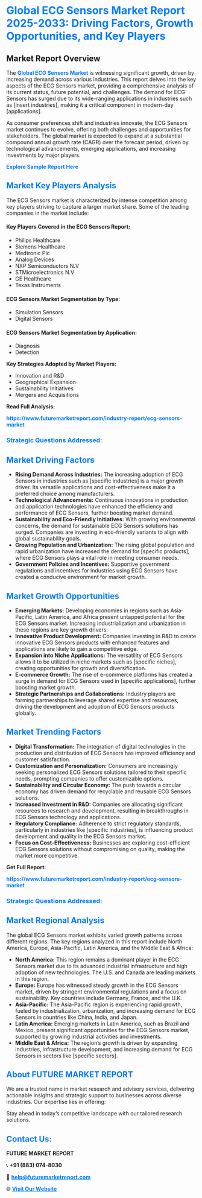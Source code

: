 <h1 style="color: #007BFF;">Global ECG Sensors Market Report 2025-2033: Driving Factors, Growth Opportunities, and Key Players</h1>

<section id="overview">
<h2>Market Report Overview</h2>
<p>The <a href="https://www.futuremarketreport.com/industry-report/ecg-sensors-market" style="color: #007BFF; text-decoration: none;"><strong>Global ECG Sensors Market</strong></a> is witnessing significant growth, driven by increasing demand across various industries. This report delves into the key aspects of the ECG Sensors market, providing a comprehensive analysis of its current status, future potential, and challenges. The demand for ECG Sensors has surged due to its wide-ranging applications in industries such as [insert industries], making it a critical component in modern-day [applications].</p>
<p>As consumer preferences shift and industries innovate, the ECG Sensors market continues to evolve, offering both challenges and opportunities for stakeholders. The global market is expected to expand at a substantial compound annual growth rate (CAGR) over the forecast period, driven by technological advancements, emerging applications, and increasing investments by major players.</p>
</section>

<section id="overview">
<p><a href="https://www.futuremarketreport.com/request-sample/reportId=110134" style="color: #007BFF; text-decoration: none;"><strong>Explore Sample Report Here</strong></a></p>
</section>

<section id="key-players">
<h2 style="color: #007BFF;">Market Key Players Analysis</h2>
<p>The ECG Sensors market is characterized by intense competition among key players striving to capture a larger market share. Some of the leading companies in the market include:</p>
<h4>Key Players Covered in the ECG Sensors Report:</h4>
<ul><li>Philips Healthcare</li><li>Siemens Healthcare</li><li>Medtronic Plc</li><li>Analog Devices</li><li>NXP Semiconductors N.V</li><li>STMicroelectronics N.V</li><li>GE Healthcare</li><li>Texas Instruments</li></ul>
<h4>ECG Sensors Market Segmentation by Type:</h4>
<ul><li>Simulation Sensors</li><li>Digital Sensors</li></ul>

<h4>ECG Sensors Market Segmentation by Application:</h4>
<ul><li>Diagnosis</li><li>Detection</li></ul>
<p><strong>Key Strategies Adopted by Market Players:</strong></p>
<ul>
<li>Innovation and R&D</li>
<li>Geographical Expansion</li>
<li>Sustainability Initiatives</li>
<li>Mergers and Acquisitions</li>
</ul>
</section>

<section>
<p><strong>Read Full Analysis: </strong></p><a href="https://www.futuremarketreport.com/industry-report/ecg-sensors-market" style="color: #007BFF; text-decoration: none;"><strong>https://www.futuremarketreport.com/industry-report/ecg-sensors-market</strong></a>
<h3 style="color: #007BFF;">Strategic Questions Addressed:</h3>
</section>

<section id="driving-factors">
<h2 style="color: #007BFF;">Market Driving Factors</h2>
<ul>
<li><strong>Rising Demand Across Industries:</strong> The increasing adoption of ECG Sensors in industries such as [specific industries] is a major growth driver. Its versatile applications and cost-effectiveness make it a preferred choice among manufacturers.</li>
<li><strong>Technological Advancements:</strong> Continuous innovations in production and application technologies have enhanced the efficiency and performance of ECG Sensors, further boosting market demand.</li>
<li><strong>Sustainability and Eco-Friendly Initiatives:</strong> With growing environmental concerns, the demand for sustainable ECG Sensors solutions has surged. Companies are investing in eco-friendly variants to align with global sustainability goals.</li>
<li><strong>Growing Population and Urbanization:</strong> The rising global population and rapid urbanization have increased the demand for [specific products], where ECG Sensors plays a vital role in meeting consumer needs.</li>
<li><strong>Government Policies and Incentives:</strong> Supportive government regulations and incentives for industries using ECG Sensors have created a conducive environment for market growth.</li>
</ul>
</section>

<section id="growth-opportunities">
<h2 style="color: #007BFF;">Market Growth Opportunities</h2>
<ul>
<li><strong>Emerging Markets:</strong> Developing economies in regions such as Asia-Pacific, Latin America, and Africa present untapped potential for the ECG Sensors market. Increasing industrialization and urbanization in these regions are key growth drivers.</li>
<li><strong>Innovative Product Development:</strong> Companies investing in R&D to create innovative ECG Sensors products with enhanced features and applications are likely to gain a competitive edge.</li>
<li><strong>Expansion into Niche Applications:</strong> The versatility of ECG Sensors allows it to be utilized in niche markets such as [specific niches], creating opportunities for growth and diversification.</li>
<li><strong>E-commerce Growth:</strong> The rise of e-commerce platforms has created a surge in demand for ECG Sensors used in [specific applications], further boosting market growth.</li>
<li><strong>Strategic Partnerships and Collaborations:</strong> Industry players are forming partnerships to leverage shared expertise and resources, driving the development and adoption of ECG Sensors products globally.</li>
</ul>
</section>

<section id="trending-factors">
<h2 style="color: #007BFF;">Market Trending Factors</h2>
<ul>
<li><strong>Digital Transformation:</strong> The integration of digital technologies in the production and distribution of ECG Sensors has improved efficiency and customer satisfaction.</li>
<li><strong>Customization and Personalization:</strong> Consumers are increasingly seeking personalized ECG Sensors solutions tailored to their specific needs, prompting companies to offer customizable options.</li>
<li><strong>Sustainability and Circular Economy:</strong> The push towards a circular economy has driven demand for recyclable and reusable ECG Sensors solutions.</li>
<li><strong>Increased Investment in R&D:</strong> Companies are allocating significant resources to research and development, resulting in breakthroughs in ECG Sensors technology and applications.</li>
<li><strong>Regulatory Compliance:</strong> Adherence to strict regulatory standards, particularly in industries like [specific industries], is influencing product development and quality in the ECG Sensors market.</li>
<li><strong>Focus on Cost-Effectiveness:</strong> Businesses are exploring cost-efficient ECG Sensors solutions without compromising on quality, making the market more competitive.</li>
</ul>
</section>

<section>
<p><strong>Get Full Report: </strong></p><a href="https://www.futuremarketreport.com/industry-report/ecg-sensors-market" style="color: #007BFF; text-decoration: none;"><strong>https://www.futuremarketreport.com/industry-report/ecg-sensors-market</strong></a>
<h3 style="color: #007BFF;">Strategic Questions Addressed:</h3>
</section>


<section id="regional-analysis">
<h2 style="color: #007BFF;">Market Regional Analysis</h2>
<p>The global ECG Sensors market exhibits varied growth patterns across different regions. The key regions analyzed in this report include North America, Europe, Asia-Pacific, Latin America, and the Middle East & Africa:</p>
<ul>
<li><strong>North America:</strong> This region remains a dominant player in the ECG Sensors market due to its advanced industrial infrastructure and high adoption of new technologies. The U.S. and Canada are leading markets in this region.</li>
<li><strong>Europe:</strong> Europe has witnessed steady growth in the ECG Sensors market, driven by stringent environmental regulations and a focus on sustainability. Key countries include Germany, France, and the U.K.</li>
<li><strong>Asia-Pacific:</strong> The Asia-Pacific region is experiencing rapid growth, fueled by industrialization, urbanization, and increasing demand for ECG Sensors in countries like China, India, and Japan.</li>
<li><strong>Latin America:</strong> Emerging markets in Latin America, such as Brazil and Mexico, present significant opportunities for the ECG Sensors market, supported by growing industrial activities and investments.</li>
<li><strong>Middle East & Africa:</strong> The region’s growth is driven by expanding industries, infrastructure development, and increasing demand for ECG Sensors in sectors like [specific sectors].</li>
</ul>
</section>

<footer>
<h2 style="color: #007BFF;">About FUTURE MARKET REPORT</h2>
<p>We are a trusted name in market research and advisory services, delivering actionable insights and strategic support to businesses across diverse industries. Our expertise lies in offering:</p>

<p>Stay ahead in today’s competitive landscape with our tailored research solutions.</p>

<h2 style="color: #007BFF;">Contact Us:</h2>
<p><strong>FUTURE MARKET REPORT</strong></p>
<p>📞 <strong>+91 (883) 074-8030</strong></p>
<p>📧 <strong><a href="mailto:help@futuremarketreport.com" style="color: #007BFF;">help@futuremarketreport.com</a></strong></p>
<p>🌐 <strong><a href="https://www.futuremarketreport.com/" style="color: #007BFF;">Visit Our Website</a></strong></p>
</footer>